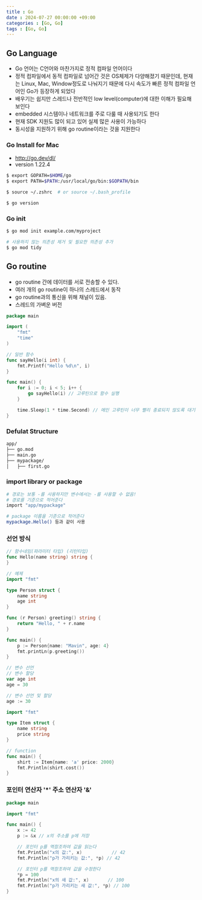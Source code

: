 ```yaml
---
title : Go
date : 2024-07-27 00:00:00 +09:00
categories : [Go, Go]
tags : [Go, Go]
---
```

## Go Language
- Go 언어는 C언어와 마찬가지로 정적 컴파일 언어이다
- 정적 컴파일에서 동적 컴파일로 넘어간 것은 OS체제가 다양해졌기 때문인데, 현재는 Linux, Mac, Window정도로 나눠지기 때문에
다시 속도가 빠른 정적 컴파일 언어인 Go가 등장하게 되었다
- 배우기는 쉽지만 스레드나 전반적인 low level(computer)에 대한 이해가 필요해 보인다
- embedded 시스템이나 네트워크를 주로 다룰 때 사용되기도 한다
- 현재 SDK 지원도 많이 되고 있어 실제 많은 사용이 가능하다
- 동시성을 지원하기 위해 go routine이라는 것을 지원한다

### Go Install for Mac
- http://go.dev/dl/
- version 1.22.4

```bash
$ export GOPATH=$HOME/go
$ export PATH=$PATH:/usr/local/go/bin:$GOPATH/bin

$ source ~/.zshrc  # or source ~/.bash_profile

$ go version
```

### Go init
```bash
$ go mod init example.com/myproject

# 사용하지 않는 의존성 제거 및 필요한 의존성 추가
$ go mod tidy
```

## Go routine
-  go routine 간에 데이터를 서로 전송할 수 있다.
- 여러 개의 go routine이 하나의 스레드에서 동작
- go routine과의 통신을 위해 채널이 있음.
- 스레드의 가벼운 버전

```go
package main

import (
    "fmt"
    "time"
)

// 일반 함수
func sayHello(i int) {
    fmt.Printf("Hello %d\n", i)
}

func main() {
    for i := 0; i < 5; i++ {
        go sayHello(i) // 고루틴으로 함수 실행
    }

    time.Sleep(1 * time.Second) // 메인 고루틴이 너무 빨리 종료되지 않도록 대기
}
```

###  Defulat Structure
```bash
app/
├── go.mod
├── main.go
├── mypackage/
│   ├── first.go
```

### import library or package
```bash
# 경로는 보통 -를 사용하지만 변수에서는 -를 사용할 수 없음!
# 경로를 기준으로 적어준다
import "app/mypackage"

# package 이름을 기준으로 적어준다
mypackage.Hello() 등과 같이 사용
```

### 선언 방식
```go
// 함수네임(파라미터 타입) (리턴타입)
func Hello(name string) string {
}
```
```go
// 예제
import "fmt"

type Person struct {
	name string
	age int
}

func (r Person) greeting() string {
	return "Hello, " + r.name
}

func main() {
	p := Person{name: "Mavin", age: 4}
	fmt.printLn(p.greeting())
}

// 변수 선언
// 변수 할당
var age int
age = 30

// 변수 선언 및 할당
age := 30
```
```go
import "fmt"

type Item struct {
	name string
	price string
}

// function
func main() {
	shirt := Item{name: 'a' price: 2000}
	fmt.Println(shirt.cost())
}
```

### 포인터 연산자 '*' 주소 연산자 '&'
```go
package main

import "fmt"

func main() {
    x := 42
    p := &x // x의 주소를 p에 저장

    // 포인터 p를 역참조하여 값을 읽는다
    fmt.Println("x의 값:", x)           // 42
    fmt.Println("p가 가리키는 값:", *p) // 42

    // 포인터 p를 역참조하여 값을 수정한다
    *p = 100
    fmt.Println("x의 새 값:", x)       // 100
    fmt.Println("p가 가리키는 새 값:", *p) // 100
}
```
